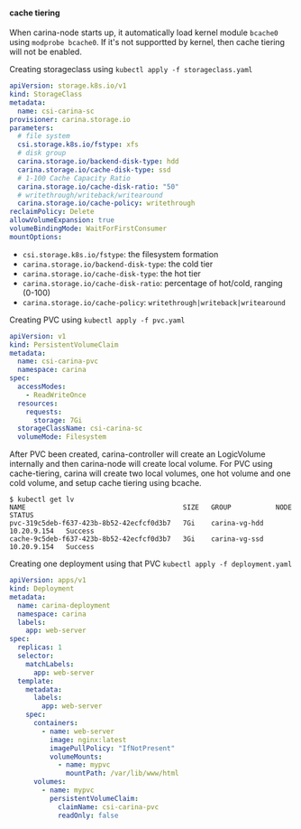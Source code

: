 #### cache tiering


When carina-node starts up, it automatically load kernel module `bcache0` using `modprobe bcache0`. If it's not supportted by kernel, then cache tiering will not be enabled.

Creating storageclass using `kubectl apply -f storageclass.yaml`

```yaml
apiVersion: storage.k8s.io/v1
kind: StorageClass
metadata:
  name: csi-carina-sc
provisioner: carina.storage.io
parameters:
  # file system
  csi.storage.k8s.io/fstype: xfs
  # disk group
  carina.storage.io/backend-disk-type: hdd
  carina.storage.io/cache-disk-type: ssd
  # 1-100 Cache Capacity Ratio
  carina.storage.io/cache-disk-ratio: "50"
  # writethrough/writeback/writearound
  carina.storage.io/cache-policy: writethrough
reclaimPolicy: Delete
allowVolumeExpansion: true
volumeBindingMode: WaitForFirstConsumer
mountOptions:
```

- `csi.storage.k8s.io/fstype`: the filesystem formation
- `carina.storage.io/backend-disk-type`: the cold tier
- `carina.storage.io/cache-disk-type`: the hot tier
- `carina.storage.io/cache-disk-ratio`: percentage of hot/cold, ranging (0-100)
- `carina.storage.io/cache-policy`: `writethrough|writeback|writearound`

Creating PVC using `kubectl apply -f pvc.yaml`

```yaml
apiVersion: v1
kind: PersistentVolumeClaim
metadata:
  name: csi-carina-pvc
  namespace: carina
spec:
  accessModes:
    - ReadWriteOnce
  resources:
    requests:
      storage: 7Gi
  storageClassName: csi-carina-sc
  volumeMode: Filesystem
```

After PVC been created, carina-controller will create an LogicVolume internally and then carina-node will create local volume. For PVC using cache-tiering, carina will create two local volumes, one hot volume and one cold volume, and setup cache tiering using bcache.

```shell
$ kubectl get lv
NAME                                       SIZE   GROUP           NODE          STATUS
pvc-319c5deb-f637-423b-8b52-42ecfcf0d3b7   7Gi    carina-vg-hdd   10.20.9.154   Success
cache-9c5deb-f637-423b-8b52-42ecfcf0d3b7   3Gi    carina-vg-ssd   10.20.9.154   Success
```

Creating one deployment using that PVC `kubectl apply -f deployment.yaml`

```yaml
apiVersion: apps/v1
kind: Deployment
metadata:
  name: carina-deployment
  namespace: carina
  labels:
    app: web-server
spec:
  replicas: 1
  selector:
    matchLabels:
      app: web-server
  template:
    metadata:
      labels:
        app: web-server
    spec:
      containers:
        - name: web-server
          image: nginx:latest
          imagePullPolicy: "IfNotPresent"
          volumeMounts:
            - name: mypvc
              mountPath: /var/lib/www/html
      volumes:
        - name: mypvc
          persistentVolumeClaim:
            claimName: csi-carina-pvc
            readOnly: false
```